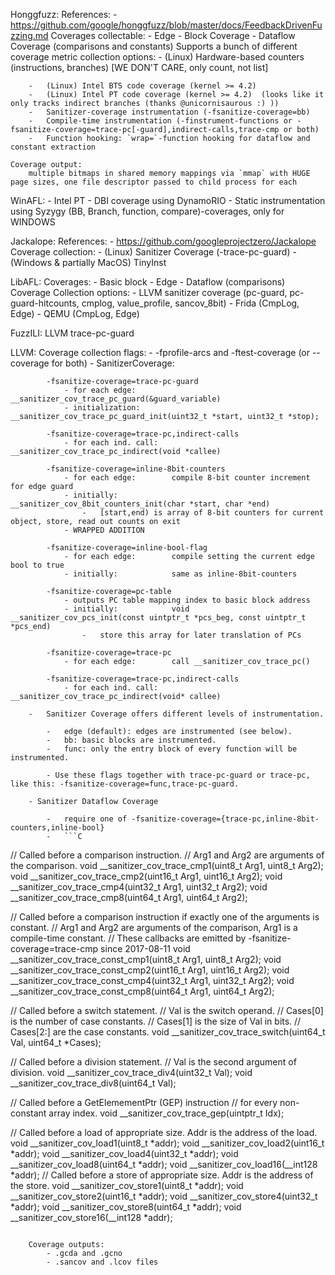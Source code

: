 Honggfuzz:
    References:
        -    https://github.com/google/honggfuzz/blob/master/docs/FeedbackDrivenFuzzing.md
    Coverages collectable:
        - Edge
        - Block Coverage
        - Dataflow Coverage (comparisons and constants)
    Supports a bunch of different coverage metric collection options:
        -   (Linux) Hardware-based counters (instructions, branches) [WE DON'T CARE, only count, not list]

        -   (Linux) Intel BTS code coverage (kernel >= 4.2)
        -   (Linux) Intel PT code coverage (kernel >= 4.2)  (looks like it only tracks indirect branches (thanks @unicornisaurous :) ))
        -   Sanitizer-coverage instrumentation (-fsanitize-coverage=bb)
        -   Compile-time instrumentation (-finstrument-functions or -fsanitize-coverage=trace-pc[-guard],indirect-calls,trace-cmp or both)
        -   Function hooking: `wrap=`-function hooking for dataflow and constant extraction

    Coverage output:
        multiple bitmaps in shared memory mappings via `mmap` with HUGE page sizes, one file descriptor passed to child process for each

WinAFL:
    -   Intel PT
    -   DBI coverage using DynamoRIO
    -   Static instrumentation using Syzygy (BB, Branch, function, compare)-coverages, only for WINDOWS

Jackalope:
    References:
        -   https://github.com/googleprojectzero/Jackalope
    Coverage collection:
        -   (Linux)                     Sanitizer Coverage (-trace-pc-guard)
        -   (Windows & partially MacOS) TinyInst

LibAFL:
    Coverages:
        - Basic block
        - Edge
        - Dataflow (comparisons)
    Coverage Collection options:
        - LLVM sanitizer coverage (pc-guard, pc-guard-hitcounts, cmplog, value_profile, sancov_8bit)
        - Frida (CmpLog, Edge)
        - QEMU (CmpLog, Edge)

FuzzILI:
    LLVM trace-pc-guard

LLVM:
    Coverage collection flags:
        -   -fprofile-arcs and -ftest-coverage (or --coverage for both)
        -   SanitizerCoverage:

            -fsanitize-coverage=trace-pc-guard
                - for each edge:        __sanitizer_cov_trace_pc_guard(&guard_variable)
                - initialization:       __sanitizer_cov_trace_pc_guard_init(uint32_t *start, uint32_t *stop);

            -fsanitize-coverage=trace-pc,indirect-calls
                - for each ind. call:   __sanitizer_cov_trace_pc_indirect(void *callee)

            -fsanitize-coverage=inline-8bit-counters
                - for each edge:        compile 8-bit counter increment for edge guard
                - initially:            __sanitizer_cov_8bit_counters_init(char *start, char *end)
                    -   [start,end) is array of 8-bit counters for current object, store, read out counts on exit
                - WRAPPED ADDITION

            -fsanitize-coverage=inline-bool-flag
                - for each edge:        compile setting the current edge bool to true
                - initially:            same as inline-8bit-counters

            -fsanitize-coverage=pc-table
                - outputs PC table mapping index to basic block address
                - initially:            void __sanitizer_cov_pcs_init(const uintptr_t *pcs_beg, const uintptr_t *pcs_end)
                    -   store this array for later translation of PCs

            -fsanitize-coverage=trace-pc
                - for each edge:        call __sanitizer_cov_trace_pc()

            -fsanitize-coverage=trace-pc,indirect-calls
                - for each ind. call:   __sanitizer_cov_trace_pc_indirect(void* callee)

        -   Sanitizer Coverage offers different levels of instrumentation.

            -   edge (default): edges are instrumented (see below).
            -   bb: basic blocks are instrumented.
            -   func: only the entry block of every function will be instrumented.

            - Use these flags together with trace-pc-guard or trace-pc, like this: -fsanitize-coverage=func,trace-pc-guard.

        - Sanitizer Dataflow Coverage

            -   require one of -fsanitize-coverage={trace-pc,inline-8bit-counters,inline-bool}
            -   ```C
// Called before a comparison instruction.
// Arg1 and Arg2 are arguments of the comparison.
void __sanitizer_cov_trace_cmp1(uint8_t Arg1, uint8_t Arg2);
void __sanitizer_cov_trace_cmp2(uint16_t Arg1, uint16_t Arg2);
void __sanitizer_cov_trace_cmp4(uint32_t Arg1, uint32_t Arg2);
void __sanitizer_cov_trace_cmp8(uint64_t Arg1, uint64_t Arg2);

// Called before a comparison instruction if exactly one of the arguments is constant.
// Arg1 and Arg2 are arguments of the comparison, Arg1 is a compile-time constant.
// These callbacks are emitted by -fsanitize-coverage=trace-cmp since 2017-08-11
void __sanitizer_cov_trace_const_cmp1(uint8_t Arg1, uint8_t Arg2);
void __sanitizer_cov_trace_const_cmp2(uint16_t Arg1, uint16_t Arg2);
void __sanitizer_cov_trace_const_cmp4(uint32_t Arg1, uint32_t Arg2);
void __sanitizer_cov_trace_const_cmp8(uint64_t Arg1, uint64_t Arg2);

// Called before a switch statement.
// Val is the switch operand.
// Cases[0] is the number of case constants.
// Cases[1] is the size of Val in bits.
// Cases[2:] are the case constants.
void __sanitizer_cov_trace_switch(uint64_t Val, uint64_t *Cases);

// Called before a division statement.
// Val is the second argument of division.
void __sanitizer_cov_trace_div4(uint32_t Val);
void __sanitizer_cov_trace_div8(uint64_t Val);

// Called before a GetElemementPtr (GEP) instruction
// for every non-constant array index.
void __sanitizer_cov_trace_gep(uintptr_t Idx);

// Called before a load of appropriate size. Addr is the address of the load.
void __sanitizer_cov_load1(uint8_t *addr);
void __sanitizer_cov_load2(uint16_t *addr);
void __sanitizer_cov_load4(uint32_t *addr);
void __sanitizer_cov_load8(uint64_t *addr);
void __sanitizer_cov_load16(__int128 *addr);
// Called before a store of appropriate size. Addr is the address of the store.
void __sanitizer_cov_store1(uint8_t *addr);
void __sanitizer_cov_store2(uint16_t *addr);
void __sanitizer_cov_store4(uint32_t *addr);
void __sanitizer_cov_store8(uint64_t *addr);
void __sanitizer_cov_store16(__int128 *addr);
```

    Coverage outputs:
        - .gcda and .gcno
        - .sancov and .lcov files
